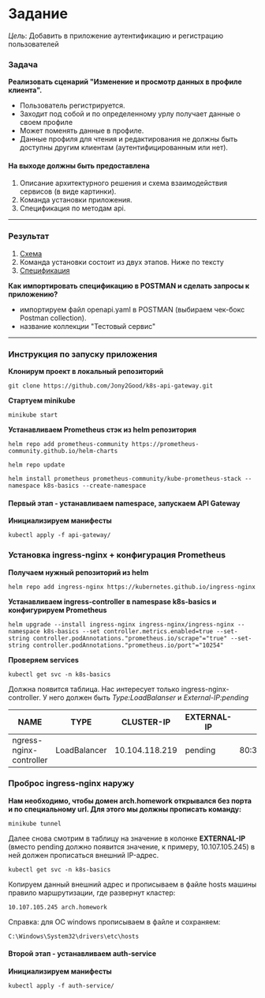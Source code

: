 # Задание
*Цель*: Добавить в приложение аутентификацию и регистрацию пользователей

### Задача

**Реализовать сценарий "Изменение и просмотр данных в профиле клиента".**
 - Пользователь регистрируется.
 - Заходит под собой и по определенному урлу получает данные о своем профиле
 - Может поменять данные в профиле.
 - Данные профиля для чтения и редактирования не должны быть доступны другим клиентам (аутентифицированным или нет).

#### На выходе должны быть предоставлена

1. Описание архитектурного решения и схема взаимодействия сервисов (в виде картинки).
2. Команда установки приложения.
3. Спецификация по методам api.

------------

### Результат
1. [Схема][1]
2. Команда установки состоит из двух этапов. Ниже по тексту
3. [Спецификация][2]

**Как импортировать спецификацию в POSTMAN и сделать запросы к приложению?**

  - импортируем файл openapi.yaml в POSTMAN (выбираем чек-бокс Postman collection). 
  - название коллекции "Тестовый сервис"
------------
### Инструкция по запуску приложения

**Клонирум проект в локальный репозиторий**

 ```
 git clone https://github.com/Jony2Good/k8s-api-gateway.git

```
**Стартуем minikube**
```
minikube start
```

**Устанавливаем Prometheus стэк из helm репозитория**
```
helm repo add prometheus-community https://prometheus-community.github.io/helm-charts
```

```
helm repo update
```

```
helm install prometheus prometheus-community/kube-prometheus-stack --namespace k8s-basics --create-namespace
```

#### Первый этап - устанавливаем namespace, запускаем API Gateway

**Инициализируем манифесты**

```
kubectl apply -f api-gateway/
```

### Установка ingress-nginx + конфигурация Prometheus

**Получаем нужный репозиторий из helm**

```
helm repo add ingress-nginx https://kubernetes.github.io/ingress-nginx
```

**Устанавливаем ingress-controller в namespase k8s-basics и конфигурируем Prometheus**

```
helm upgrade --install ingress-nginx ingress-nginx/ingress-nginx --namespace k8s-basics --set controller.metrics.enabled=true --set-string controller.podAnnotations."prometheus.io/scrape"="true" --set-string controller.podAnnotations."prometheus.io/port"="10254"
```

**Проверяем services**

```
kubectl get svc -n k8s-basics
```

Должна появится таблица. Нас интересует только ingress-nginx-controller. У него должен быть *Type:LoadBalanser* и *External-IP:pending*

| NAME                    | TYPE         | CLUSTER-IP     | EXTERNAL-IP    | PORT(S)                    | AGE |
| ----------------------- | ------------ | -------------- | -------------- | -------------------------- | --- |
| ngress-nginx-controller | LoadBalancer | 10.104.118.219 |  pending  | 80:31047/TCP,443:31617/TCP | 95m |


### Проброс ingress-nginx наружу

**Нам необходимо, чтобы домен arch.homework открывался без порта и по специальному url. Для этого мы должны прописать команду:**

```
minikube tunnel
```

Далее снова смотрим в таблицу на значение в колонке **EXTERNAL-IP** (вместо pending должно появится значение, к примеру, 10.107.105.245) в ней должен прописаться внешний IP-адрес.

```
kubectl get svc -n k8s-basics
```

Копируем данный внешний адрес и прописываем в файле hosts машины правило маршрутизации, где развернут кластер:

```
10.107.105.245 arch.homework
```
Справка: для ОС windows прописываем в файле и сохраняем:
```
C:\Windows\System32\drivers\etc\hosts
```

#### Второй этап - устанавливаем auth-service

**Инициализируем манифесты**

```
kubectl apply -f auth-service/
```

[1]: https://github.com/Jony2Good/assets/blob/main/gateway-schema.png "Схема"
[2]: https://github.com/Jony2Good/k8s-api-gateway/blob/main/openapi.yaml "Спецификация"
